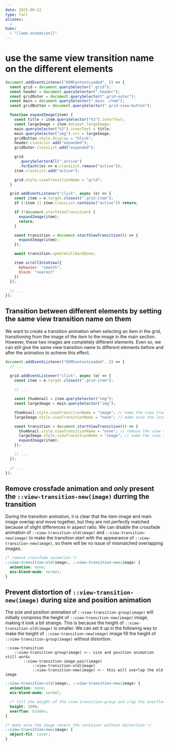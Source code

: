 ```yaml
---
date: 2025-08-22
type: fact
aliases:
  -
hubs:
  - "[[web-animation]]"
---
```


# use the same view transition name on the different elements

```js
document.addEventListener("DOMContentLoaded", () => {
  const grid = document.querySelector(".grid");
  const header = document.querySelector(".header");
  const gridOuter = document.querySelector(".grid-outer");
  const main = document.querySelector(".main .item");
  const gridButton = document.querySelector(".grid-view-button");

  function expandImage(item) {
    const title = item.querySelector("h3").innerText;
    const largeImage = item.dataset.largeImage;
    main.querySelector("h2").innerText = title;
    main.querySelector("img").src = largeImage;
    gridButton.style.display = "block";
    header.classList.add("expanded");
    gridOuter.classList.add("expanded");

    grid
      .querySelectorAll(".active")
      .forEach((e) => e.classList.remove("active"));
    item.classList.add("active");

    grid.style.viewTransitionName = "grid";
  }

  grid.addEventListener("click", async (e) => {
    const item = e.target.closest(".grid-item");
    if (!item || item.classList.contains("active")) return;

    if (!document.startViewTransition) {
      expandImage(item);
      return;
    }

    const transition = document.startViewTransition(() => {
      expandImage(item);
    });

    await transition.updateCallbackDone;

    item.scrollIntoView({
      behavior: "smooth",
      block: "nearest"
    })
  });
  
  // ...
});
```

## Transition between different elements by setting the same view transition name on them

We want to create a transition animation when selecting an item in the grid, transitioning from the image of the item to the image in the main section. However, these two images are completely different elements. Even so, we can still give the same view transition name to different elements before and after the animation to achieve this effect.


```js
document.addEventListener("DOMContentLoaded", () => {
  // ...

  grid.addEventListener("click", async (e) => {
    const item = e.target.closest(".grid-item");
    
    // ...

    const thumbnail = item.querySelector("img"); 
    const largeImage = main.querySelector("img");

    thumbnail.style.viewTransitionName = "image"; // name the view transition `image` of the start state
    largeImage.style.viewTransitionName = "none"; // make sure the large image does not have the same view transition name at this point

    const transition = document.startViewTransition(() => {
      thumbnail.style.viewTransitionName = "none"; // remove the view transition name `image`
      largeImage.style.viewTransitionName = "image"; // name the view transition `image` of the end state
      expandImage(item);
    });

    // ...
  });
  
  // ...
});
```


## Remove crossfade animation and only present the `::view-transition-new(image)` durring the transition

During the transition animation, it is clear that the item image and main image overlap and move together, but they are not perfectly matched because of slight differences in aspect ratio. We can disable the crossfade animation of `::view-transition-old(image)` and `::view-transition-new(image)` to make the transition start with the appearance of `::view-transition-new(image)`, so there will be no issue of mismatched overlapping images.


```css
/* remove crossfade animation */
::view-transition-old(image), ::view-transition-new(image) {
  animation: none;
  mix-blend-mode: normal;
}
```


## Prevent distortion of `::view-transition-new(image)` during size and position animation

The size and position animation of `::view-transition-group(image)` will initially compress the height of `::view-transition-new(image)` image, making it look a bit strange. This is because the height of `::view-transition-old(image)` is smaller. We can set it up in the following way to make the height of `::view-transition-new(image)` image fill the height of `::view-transition-group(image)` without distortion.


```
::view-transition
    ::view-transition-group(image) <-- size and position animation still works
        ::view-transition-image-pair(image)
            ::view-transition-old(image)
            ::view-transition-new(image) <-- this will overlap the old image
```


```css
::view-transition-old(image), ::view-transition-new(image) {
  animation: none;
  mix-blend-mode: normal;

  /* fill the height of the view-transition-group and crop the overflow */
  height: 100%;
  overflow: hidden;
}

/* make sure the image covers the container without distortion */
::view-transition-new(image) {
  object-fit: cover;
}
```



